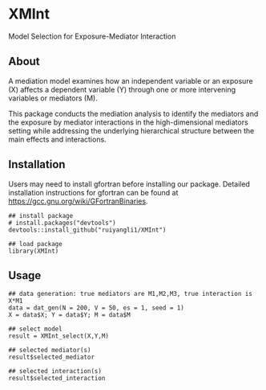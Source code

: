 # XMInt

Model Selection for Exposure-Mediator Interaction


## About 

A mediation model examines how an independent variable or an exposure (X) affects a dependent variable (Y) through one or more intervening variables or mediators (M). 

This package conducts the mediation analysis to identify the mediators and the exposure by mediator interactions in the high-dimensional mediators setting while addressing the underlying hierarchical structure between the main effects and interactions.


## Installation

Users may need to install gfortran before installing our package. Detailed installation instructions for gfortran can be found at <https://gcc.gnu.org/wiki/GFortranBinaries>. 

```
## install package
# install.packages("devtools")
devtools::install_github("ruiyangli1/XMInt")

## load package
library(XMInt)
```


## Usage

```
## data generation: true mediators are M1,M2,M3, true interaction is X*M1
data = dat_gen(N = 200, V = 50, es = 1, seed = 1)
X = data$X; Y = data$Y; M = data$M

## select model
result = XMInt_select(X,Y,M)

## selected mediator(s)
result$selected_mediator

## selected interaction(s)
result$selected_interaction 
```
